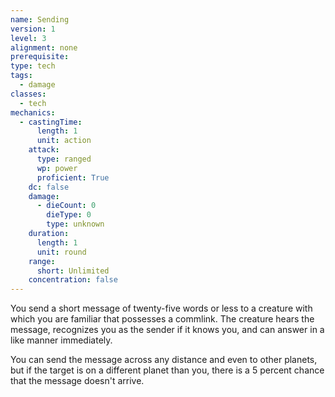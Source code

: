 ```yaml
---
name: Sending
version: 1
level: 3
alignment: none
prerequisite: 
type: tech
tags:
  - damage
classes:
  - tech
mechanics:
  - castingTime:
      length: 1
      unit: action
    attack:
      type: ranged
      wp: power
      proficient: True
    dc: false
    damage:
      - dieCount: 0
        dieType: 0
        type: unknown
    duration:
      length: 1
      unit: round
    range:
      short: Unlimited
    concentration: false
---
```

You send a short message of twenty-five words or less to a creature with which you are familiar that possesses a commlink. The creature hears the message, recognizes you as the sender if it knows you, and can answer in a like manner immediately. 

You can send the message across any distance and even to other planets, but if the target is on a different planet than you, there is a 5 percent chance that the message doesn't arrive.
    